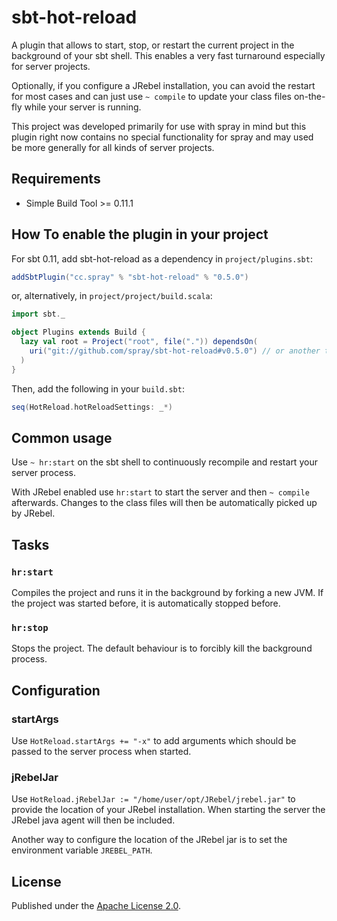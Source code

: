 # sbt-hot-reload

A plugin that allows to start, stop, or restart the current project in the background
of your sbt shell. This enables a very fast turnaround especially for server projects.

Optionally, if you configure a JRebel installation, you can avoid the restart for most cases and
can just use `~ compile` to update your class files on-the-fly while your server is running.

This project was developed primarily for use with spray in mind but this plugin right now contains
no special functionality for spray and may used be more generally for all kinds of server projects.

## Requirements

* Simple Build Tool >= 0.11.1

## How To enable the plugin in your project

For sbt 0.11, add sbt-hot-reload as a dependency in `project/plugins.sbt`:

```scala
addSbtPlugin("cc.spray" % "sbt-hot-reload" % "0.5.0")
```

or, alternatively, in `project/project/build.scala`:

```scala
import sbt._

object Plugins extends Build {
  lazy val root = Project("root", file(".")) dependsOn(
    uri("git://github.com/spray/sbt-hot-reload#v0.5.0") // or another tag/branch/revision
  )
}
```

Then, add the following in your `build.sbt`:

```scala
seq(HotReload.hotReloadSettings: _*)
```

## Common usage

Use `~ hr:start` on the sbt shell to continuously recompile and restart your server process.

With JRebel enabled use `hr:start` to start the server and then `~ compile` afterwards. Changes to the
class files will then be automatically picked up by JRebel.

## Tasks

### `hr:start`
Compiles the project and runs it in the background by forking a new JVM. If the project was started
before, it is automatically stopped before.

### `hr:stop`
Stops the project. The default behaviour is to forcibly kill the background process.

## Configuration

### startArgs

Use `HotReload.startArgs += "-x"` to add arguments which should be passed to the server
process when started.

### jRebelJar

Use `HotReload.jRebelJar := "/home/user/opt/JRebel/jrebel.jar"` to provide
the location of your JRebel installation. When starting the server the JRebel java agent will
then be included.

Another way to configure the location of the JRebel jar is to set the environment variable
`JREBEL_PATH`.

## License

Published under the [Apache License 2.0](http://en.wikipedia.org/wiki/Apache_license).